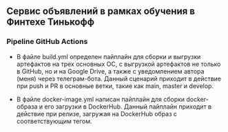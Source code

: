 ## Сервис объявлений в рамках обучения в Финтехе Тинькофф

### Pipeline GitHub Actions

* В файле build.yml определен пайплайн для сборки и выгрузки артефактов на трех основных ОС, с выгрузкой артефактов не только в GitHub, но и на Google Drive, а также с уведомлением автора (меня) через телеграм-бота. Данный сценарий приходит в действие при push и PR в основные ветки, такие как main, master и develop.

* В файле docker-image.yml написан пайплайн для сборки docker-образа и его загрузки в DockerHub. Данный пайплайн приходит в действие при релизе, загружая на DockerHub образ с соответствующим тегом.
